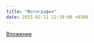 ```yaml
---
title: "Фотография"
date: 2015-02-11 22:39:00 +0300
---
```



[Вложение](https://vk.com/photo41076938_354532163)
